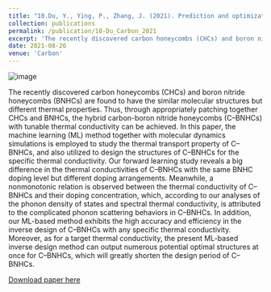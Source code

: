 ```yaml
---
title: "10.Du, Y., Ying, P., Zhang, J. (2021). Prediction and optimization of the thermal transport in hybrid carbon-boron nitride honeycombs using machine learning. Carbon, 184, 492-503."
collection: publications
permalink: /publication/10-Du_Carbon_2021
excerpt: 'The recently discovered carbon honeycombs (CHCs) and boron nitride honeycombs (BNHCs) are found to have the similar molecular structures but different thermal properties. Thus, through appropriately patching together CHCs and BNHCs, the hybrid carbon-boron nitride honeycombs (C–BNHCs) with tunable thermal conductivity can be achieved. In this paper, the machine learning (ML) method together with molecular dynamics simulations is employed to study the thermal transport property of C–BNHCs, and also utilized to design the structures of C–BNHCs for the specific thermal conductivity.'
date: 2021-08-26
venue: 'Carbon'
---
```

![image](https://user-images.githubusercontent.com/54773018/216955998-662efc97-8999-400d-a645-4ec4367e4573.png)

The recently discovered carbon honeycombs (CHCs) and boron nitride honeycombs (BNHCs) are found to have the similar molecular structures but different thermal properties. Thus, through appropriately patching together CHCs and BNHCs, the hybrid carbon-boron nitride honeycombs (C–BNHCs) with tunable thermal conductivity can be achieved. In this paper, the machine learning (ML) method together with molecular dynamics simulations is employed to study the thermal transport property of C–BNHCs, and also utilized to design the structures of C–BNHCs for the specific thermal conductivity. Our forward learning study reveals a big difference in the thermal conductivities of C–BNHCs with the same BNHC doping level but different doping arrangements. Meanwhile, a nonmonotonic relation is observed between the thermal conductivity of C–BNHCs and their doping concentration, which, according to our analyses of the phonon density of states and spectral thermal conductivity, is attributed to the complicated phonon scattering behaviors in C–BNHCs. In addition, our ML-based method exhibits the high accuracy and efficiency in the inverse design of C–BNHCs with any specific thermal conductivity. Moreover, as for a target thermal conductivity, the present ML-based inverse design method can output numerous potential optimal structures at once for C–BNHCs, which will greatly shorten the design period of C–BNHCs.

[Download paper here](http://hityingph.github.io/files/10-Du_Carbon_2021.pdf)
